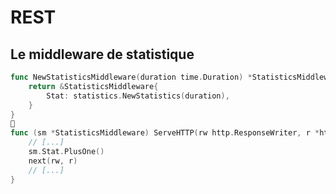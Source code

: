<!-- .slide: class="with-code" -->

# REST

## Le middleware de statistique

```go
func NewStatisticsMiddleware(duration time.Duration) *StatisticsMiddleware {
    return &StatisticsMiddleware{
        Stat: statistics.NewStatistics(duration),
    }
}

func (sm *StatisticsMiddleware) ServeHTTP(rw http.ResponseWriter, r *http.Request, next http.HandlerFunc) {
    // [...]
    sm.Stat.PlusOne()
    next(rw, r)
    // [...]
}
```
